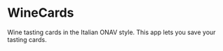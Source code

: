 # WineCards
Wine tasting cards in the Italian ONAV style.
This app lets you save your tasting cards.
